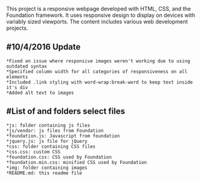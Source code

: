 This project is a responsive webpage developed with HTML, CSS, and the Foundation 
framework. It uses responsive design to display on devices with variably sized 
viewports. The content includes various web development projects. 

#10/4/2016 Update
-----------------

	*Fixed an issue where responsive images weren't working due to using 
	outdated syntax
	*Specified column width for all categories of responsiveness on all elements
	*Included .link styling with word-wrap:break-word to keep text inside 
	it's div
	*Added alt text to images


#List of and folders select files
---------------------------------

	*js: folder containing js files
	*js/vendor: js files from Foundation
	*foundation.js: Javascript from foundation
	*jquery.js: js file for jQuery
	*css: folder containing CSS files
	*css.css: custom CSS
	*foundation.css: CSS used by Foundation
	*foundation.min.css: minified CSS used by Foundation
	*img: folder containing images
	*README.md: this readme file